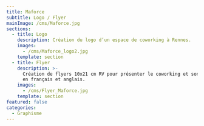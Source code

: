 ```yaml
---
title: Maforce
subtitle: Logo / Flyer
mainImage: /cms/Maforce.jpg
sections:
  - title: Logo
    description: Création du logo d’un espace de coworking à Rennes.
    images:
      - /cms/Maforce_logo2.jpg
    template: section
  - title: Flyer
    description: >-
      Création de flyers 10x21 cm RV pour présenter le coworking et son offre,
      en français et anglais.
    images:
      - /cms/Flyer_Maforce.jpg
    template: section
featured: false
categories:
  - Graphisme
---
```


